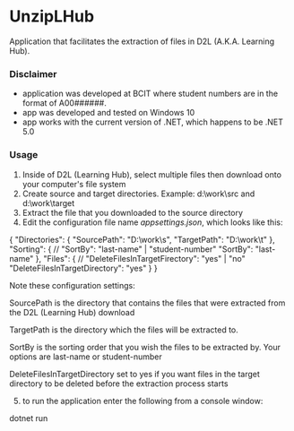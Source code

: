 # UnzipLHub
Application that facilitates the extraction of files in D2L (A.K.A. Learning Hub).

### Disclaimer
* application was developed at BCIT where student numbers are in the format of A00######.
* app was developed and tested on Windows 10
* app works with the current version of .NET, which happens to be .NET 5.0

### Usage
1. Inside of D2L (Learning Hub), select multiple files then download onto your computer's file system
2. Create source and target directories. Example: d:\work\src and d:\work\target
3. Extract the file that you downloaded to the source directory
4. Edit the configuration file name *appsettings.json*, which looks like this:

{
    "Directories": {
      "SourcePath": "D:\\work\\s",
      "TargetPath": "D:\\work\\t"
    },
    "Sorting": {
        // "SortBy": "last-name" | "student-number"
        "SortBy": "last-name"
    },
    "Files": {
        // "DeleteFilesInTargetFirectory": "yes" | "no"
        "DeleteFilesInTargetDirectory": "yes"
    }
}
  
Note these configuration settings:

SourcePath is the directory that contains the files that were extracted from the D2L (Learning Hub) download

TargetPath is the directory which the files will be extracted to.

SortBy is the sorting order that you wish the files to be extracted by. Your options are last-name or student-number

DeleteFilesInTargetDirectory set to yes if you want files in the target directory to be deleted before the extraction process starts

5. to run the application enter the following from a console window:

dotnet run
